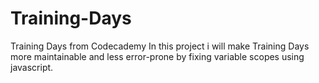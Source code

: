 # Training-Days
Training Days from Codecademy
In this project i will make Training Days more maintainable and less error-prone by fixing variable scopes using javascript.
